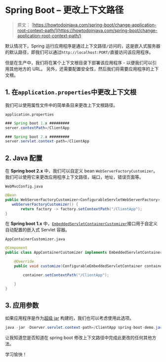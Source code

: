 # Spring Boot – 更改上下文路径

> 原文： [https://howtodoinjava.com/spring-boot/change-application-root-context-path/](https://howtodoinjava.com/spring-boot/change-application-root-context-path/)

默认情况下，Spring 运行应用程序是通过上下文路径`/`访问的，这是嵌入式服务器的默认路径，即我们可以通过`http://localhost:PORT/`直接访问该应用程序。

但是在生产中，我们将在某个上下文根目录下部署该应用程序 - 以便我们可以引用其他地方的 URL。 另外，还需要配置安全性，然后我们将需要应用程序的上下文根。

## 1\. 在`application.properties`中更改上下文根

我们可以使用属性文件中的简单条目来更改上下文根路径。

`application.properties`

```java
### Spring boot 1.x #########
server.contextPath=/ClientApp

### Spring boot 2.x #########
server.servlet.context-path=/ClientApp

```

## 2\. Java 配置

在 **Spring boot 2.x** 中，我们可以自定义 bean `WebServerFactoryCustomizer`。 我们可以使用它来更改应用程序上下文路径，端口，地址，错误页面等。

`WebMvcConfig.java`

```java
@Bean
public WebServerFactoryCustomizer<ConfigurableServletWebServerFactory>
   webServerFactoryCustomizer() {
       return factory -> factory.setContextPath("/ClientApp");
}

```

在 **Spring boot 1.x** 中，[`EmbeddedServletContainerCustomizer`](https://docs.spring.io/spring-boot/docs/current/api/org/springframework/boot/context/embedded/EmbeddedServletContainerCustomizer.html)接口用于自定义自动配置的嵌入式 Servlet 容器。

`AppContainerCustomizer.java`

```java
@Component
public class AppContainerCustomizer implements EmbeddedServletContainerCustomizer {

	@Override
	public void customize(ConfigurableEmbeddedServletContainer container) {

		container.setContextPath("/ClientApp");

	}
}

```

## 3\. 应用参数

如果应用程序是作为[超级 jar](https://howtodoinjava.com/maven/maven-shade-plugin-create-uberfat-jar-example/) 构建的，我们也可以考虑使用此选项。

```java
java -jar -Dserver.servlet.context-path=/ClientApp spring-boot-demo.jar

```

让我知道您是否知道在 spring boot 修改上下文路径中完成此更改的任何其他方法。

学习愉快！